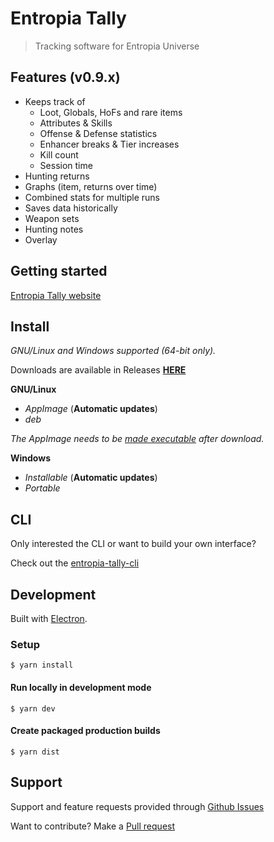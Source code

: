 # Entropia Tally

> Tracking software for Entropia Universe


## Features (v0.9.x)
- Keeps track of
  - Loot, Globals, HoFs and rare items
  - Attributes & Skills
  - Offense & Defense statistics
  - Enhancer breaks & Tier increases
  - Kill count
  - Session time
- Hunting returns
- Graphs (item, returns over time)
- Combined stats for multiple runs
- Saves data historically
- Weapon sets
- Hunting notes
- Overlay

##  Getting started

[Entropia Tally website](https://entropiatally.github.io/getting-started/)

## Install

*GNU/Linux and Windows supported (64-bit only).*

Downloads are available in Releases [**HERE**](https://github.com/EntropiaTally/entropia-tally-app/releases/latest)

**GNU/Linux**
- *AppImage* (**Automatic updates**)
- *deb*

*The AppImage needs to be [made executable](http://discourse.appimage.org/t/how-to-make-an-appimage-executable/80) after download.*

**Windows**
- *Installable* (**Automatic updates**)
- *Portable*


## CLI

Only interested the CLI or want to build your own interface?

Check out the [entropia-tally-cli](https://github.com/EntropiaTally/entropia-tally-cli)


## Development

Built with [Electron](https://electronjs.org).


### Setup

```
$ yarn install
```

#### Run locally in development mode

```
$ yarn dev
```

#### Create packaged production builds

```
$ yarn dist
```


## Support

Support and feature requests provided through [Github Issues](https://github.com/EntropiaTally/entropia-tally-app/issues)

Want to contribute? Make a [Pull request](https://github.com/EntropiaTally/entropia-tally-app/pulls)
